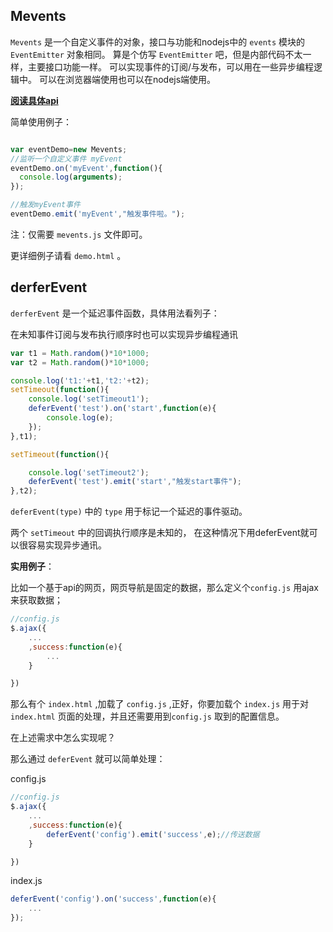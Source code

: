 
## Mevents

 `Mevents` 是一个自定义事件的对象，接口与功能和nodejs中的 `events` 模块的 `EventEmitter` 对象相同。
 算是个仿写 `EventEmitter` 吧，但是内部代码不太一样，主要接口功能一样。
 可以实现事件的订阅/与发布，可以用在一些异步编程逻辑中。
 可以在浏览器端使用也可以在nodejs端使用。

 **[阅读具体api](https://github.com/mengdu/mevents/blob/master/api.md)**

 简单使用例子：

 ```js

 var eventDemo=new Mevents;
 //监听一个自定义事件 myEvent
 eventDemo.on('myEvent',function(){
   console.log(arguments);
 });

//触发myEvent事件
eventDemo.emit('myEvent',"触发事件啦。");

 ```
 注：仅需要 `mevents.js` 文件即可。

 更详细例子请看 `demo.html` 。

## derferEvent

`derferEvent` 是一个延迟事件函数，具体用法看列子：

在未知事件订阅与发布执行顺序时也可以实现异步编程通讯

```js
var t1 = Math.random()*10*1000;
var t2 = Math.random()*10*1000;

console.log('t1:'+t1,'t2:'+t2);
setTimeout(function(){
	console.log('setTimeout1');
	deferEvent('test').on('start',function(e){
		console.log(e);
	});
},t1);

setTimeout(function(){

	console.log('setTimeout2');
	deferEvent('test').emit('start',"触发start事件");
},t2);

```
`deferEvent(type)` 中的 `type` 用于标记一个延迟的事件驱动。

两个 `setTimeout` 中的回调执行顺序是未知的， 在这种情况下用deferEvent就可以很容易实现异步通讯。




**实用例子**：

比如一个基于api的网页，网页导航是固定的数据，那么定义个`config.js` 用ajax来获取数据；

```js
//config.js
$.ajax({
	...
	,success:function(e){
		...
	}

})

```
那么有个 `index.html` ,加载了 `config.js` ,正好，你要加载个 `index.js` 用于对 `index.html` 页面的处理，并且还需要用到`config.js` 取到的配置信息。

在上述需求中怎么实现呢？

那么通过 `deferEvent` 就可以简单处理：

config.js

```js
//config.js
$.ajax({
	...
	,success:function(e){
		deferEvent('config').emit('success',e);//传送数据
	}

})

```
index.js

```js
deferEvent('config').on('success',function(e){
	...
});

```


